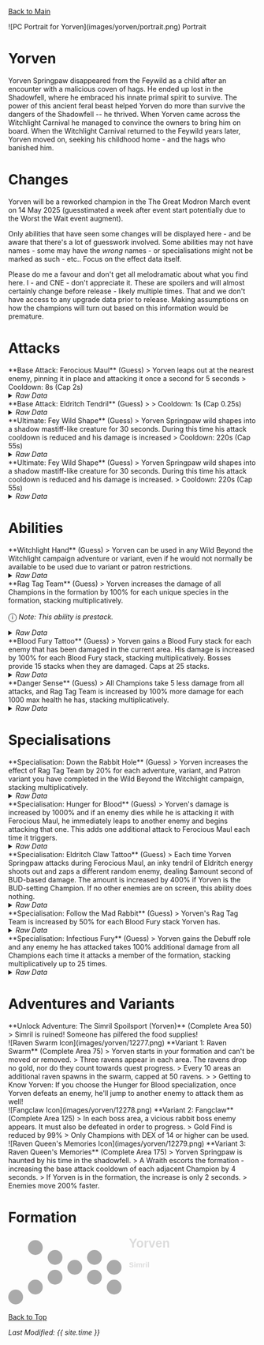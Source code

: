 [Back to Main](index.md)

<span class="championPortraitsRow">
    <span class="championPortraitsColumn">
        <span class="championPortraitsImage">
            ![PC Portrait for Yorven](images/yorven/portrait.png)
        </span>
        <span>
        Portrait
        </span>
    </span>
</span>

# Yorven

Yorven Springpaw disappeared from the Feywild as a child after an encounter with a malicious coven of hags. He ended up lost in the Shadowfell, where he embraced his innate primal spirit to survive. The power of this ancient feral beast helped Yorven do more than survive the dangers of the Shadowfell -- he thrived. When Yorven came across the Witchlight Carnival he managed to convince the owners to bring him on board. When the Witchlight Carnival returned to the Feywild years later, Yorven moved on, seeking his childhood home - and the hags who banished him.

# Changes

Yorven will be a reworked champion in the The Great Modron March event on 14 May 2025 (guesstimated a week after event start potentially due to the Worst the Wait event augment).

Only abilities that have seen some changes will be displayed here - and be aware that there's a lot of guesswork involved. Some abilities may not have names - some may have the *wrong* names - or specialisations might not be marked as such - etc.. Focus on the effect data itself.

Please do me a favour and don't get all melodramatic about what you find here. I - and CNE - don't appreciate it. These are spoilers and will almost certainly change before release - likely multiple times. That and we don't have access to any upgrade data prior to release. Making assumptions on how the champions will turn out based on this information would be premature.

# Attacks

<div markdown="1" class="abilityBorder"><div markdown="1" class="abilityBorderInner">
**Base Attack: Ferocious Maul** (Guess)
> Yorven leaps out at the nearest enemy, pinning it in place and attacking it once a second for 5 seconds  
> Cooldown: 8s (Cap 2s)
<details><summary><em>Raw Data</em></summary>
<p>
<pre>
{
    "id": 847,
    "name": "Ferocious Maul",
    "description": "Yorven leaps out at the nearest enemy, pinning it in place and attacking it once a second for 5 seconds",
    "long_description": "",
    "graphic_id": 0,
    "target": "",
    "num_targets": 1,
    "aoe_radius": 0,
    "damage_modifier": 1,
    "cooldown": 8,
    "animations": [
        {
            "type": "melee_attack",
            "special_melee": "yorven_v2",
            "target_offset_x": -150,
            "damage_frame": 8,
            "effect_frames": {
                "hit": {
                    "effect_string": "monster_speed_reduce,100",
                    "for_time": 1,
                    "apply_to_hit_monsters": true
                }
            }
        }
    ],
    "tags": [
        "melee"
    ],
    "damage_types": [
        "melee"
    ]
}
</pre>
</p>
</details>
</div></div>

<div markdown="1" class="abilityBorder"><div markdown="1" class="abilityBorderInner">
**Base Attack: Eldritch Tendril** (Guess)
>   
> Cooldown: 1s (Cap 0.25s)
<details><summary><em>Raw Data</em></summary>
<p>
<pre>
{
    "id": 850,
    "name": "Yorven Eldritch Tendril",
    "description": "",
    "long_description": "",
    "graphic_id": 0,
    "target": "random",
    "num_targets": 0,
    "aoe_radius": 0,
    "damage_modifier": 1,
    "cooldown": 1,
    "animations": [
        {
            "type": "ranged_attack",
            "projectile": "eldritch_tendril",
            "projectile_details": {
                "shoot_offset_y": -50,
                "impact_graphic_id": 751
            }
        }
    ],
    "tags": [
        "melee"
    ],
    "damage_types": [
        "melee"
    ]
}
</pre>
</p>
</details>
</div></div>

<div markdown="1" class="abilityBorder"><div markdown="1" class="abilityBorderInner">
**Ultimate: Fey Wild Shape** (Guess)
> Yorven Springpaw wild shapes into a shadow mastiff-like creature for 30 seconds. During this time his attack cooldown is reduced and his damage is increased  
> Cooldown: 220s (Cap 55s)
<details><summary><em>Raw Data</em></summary>
<p>
<pre>
{
    "id": 851,
    "name": "Fey Wild Shape",
    "description": "Yorven Springpaw wild shapes into a powerful shadow mastiff-like creature for 30 seconds.",
    "long_description": "Yorven Springpaw wild shapes into a shadow mastiff-like creature for 30 seconds. During this time his attack cooldown is reduced and his damage is increased",
    "graphic_id": 12276,
    "target": "none",
    "num_targets": 0,
    "aoe_radius": 0,
    "damage_modifier": 1,
    "cooldown": 220,
    "animations": [
        {
            "type": "ultimate_attack",
            "ultimate": "yorven",
            "no_damage_display": true
        }
    ],
    "tags": [
        "ultimate"
    ],
    "damage_types": ""
}
</pre>
</p>
</details>
</div></div>

<div markdown="1" class="abilityBorder"><div markdown="1" class="abilityBorderInner">
**Ultimate: Fey Wild Shape** (Guess)
> Yorven Springpaw wild shapes into a shadow mastiff-like creature for 30 seconds. During this time his attack cooldown is reduced and his damage is increased.  
> Cooldown: 220s (Cap 55s)
<details><summary><em>Raw Data</em></summary>
<p>
<pre>
{
    "id": 856,
    "name": "Fey Wild Shape",
    "description": "Yorven Springpaw wild shapes into a powerful shadow mastiff-like creature for 30 seconds.",
    "long_description": "Yorven Springpaw wild shapes into a shadow mastiff-like creature for 30 seconds. During this time his attack cooldown is reduced and his damage is increased.",
    "graphic_id": 12276,
    "target": "none",
    "num_targets": 0,
    "aoe_radius": 0,
    "damage_modifier": 0,
    "cooldown": 220,
    "animations": [
        {
            "type": "ultimate_attack",
            "ultimate": "yorven",
            "no_damage_display": true
        }
    ],
    "tags": [
        "ultimate"
    ],
    "damage_types": []
}
</pre>
</p>
</details>
</div></div>

# Abilities

<div markdown="1" class="abilityBorder"><div markdown="1" class="abilityBorderInner">
**Witchlight Hand** (Guess)
> Yorven can be used in any Wild Beyond the Witchlight campaign adventure or variant, even if he would not normally be available to be used due to variant or patron restrictions.
<details><summary><em>Raw Data</em></summary>
<p>
<pre>
{
    "id": 2304,
    "flavour_text": "",
    "description": {
        "desc": "Yorven can be used in any Wild Beyond the Witchlight campaign adventure or variant, even if he would not normally be available to be used due to variant or patron restrictions."
    },
    "effect_keys": [
        {
            "effect_string": "do_nothing"
        }
    ],
    "requirements": "",
    "graphic_id": 0,
    "large_graphic_id": 0,
    "properties": {
        "show_in_owner_outgoing": true,
        "effect_name": "Witchlight Hand",
        "use_outgoing_description": true
    }
}
</pre>
</p>
</details>
</div></div>

<div markdown="1" class="abilityBorder"><div markdown="1" class="abilityBorderInner">
**Rag Tag Team** (Guess)
> Yorven increases the damage of all Champions in the formation by 100% for each unique species in the formation, stacking multiplicatively.

<span style="font-size:1.2em;">ⓘ</span> *Note: This ability is prestack.*
<details><summary><em>Raw Data</em></summary>
<p>
<pre>
{
    "id": 2305,
    "flavour_text": "",
    "description": {
        "desc": "Yorven increases the damage of all Champions in the formation by $amount% for each unique species in the formation, stacking multiplicatively."
    },
    "effect_keys": [
        {
            "effect_string": "pre_stack,100",
            "skip_effect_key_desc": true
        },
        {
            "effect_string": "hero_dps_multiplier_mult,0",
            "off_when_benched": true,
            "targets": [
                "all"
            ],
            "amount_expr": "upgrade_amount(17063,0)",
            "amount_func": "mult",
            "use_computed_amount_for_description": true,
            "stack_func": "per_unique_race",
            "amount_updated_listeners": [
                "slot_changed",
                "feat_changed"
            ],
            "show_bonus": true
        }
    ],
    "requirements": "",
    "graphic_id": 26237,
    "large_graphic_id": 26244,
    "properties": {
        "is_formation_ability": true,
        "owner_use_outgoing_description": true,
        "indexed_effect_properties": true,
        "per_effect_index_bonuses": true,
        "default_bonus_index": 0
    }
}
</pre>
</p>
</details>
</div></div>

<div markdown="1" class="abilityBorder"><div markdown="1" class="abilityBorderInner">
**Blood Fury Tattoo** (Guess)
> Yorven gains a Blood Fury stack for each enemy that has been damaged in the current area. His damage is increased by 100% for each Blood Fury stack, stacking multiplicatively. Bosses provide 15 stacks when they are damaged. Caps at 25 stacks.
<details><summary><em>Raw Data</em></summary>
<p>
<pre>
{
    "id": 2306,
    "flavour_text": "",
    "description": {
        "desc": "Yorven gains a Blood Fury stack for each enemy that has been damaged in the current area. His damage is increased by $(not_buffed amount___2)% for each Blood Fury stack, stacking multiplicatively. Bosses provide 15 stacks when they are damaged. Caps at $max_stacks stacks."
    },
    "effect_keys": [
        {
            "effect_string": "yorven_blood_fury_tattoo_v2",
            "max_stacks": 25,
            "stacks_on_trigger": "will_manually_stack",
            "buff_effect_key_index": 1
        },
        {
            "effect_string": "hero_dps_multiplier_mult,100",
            "stacks_on_trigger": "will_manually_stack",
            "stack_title": "Blood Fury Stacks",
            "max_stacks": 25,
            "stacks_multiply": true,
            "more_triggers": [
                {
                    "trigger": "area_changed",
                    "action": {
                        "type": "reset"
                    }
                }
            ],
            "active_graphic_id": 26252,
            "active_graphic_owner_only": true,
            "active_graphic_y": -60,
            "active_graphic_frame_from_stacks": true,
            "amount_updated_listeners": [
                "slot_changed",
                "feat_changed"
            ],
            "show_bonus": true
        }
    ],
    "requirements": "",
    "graphic_id": 12271,
    "large_graphic_id": 12268,
    "properties": {
        "is_formation_ability": true,
        "owner_use_outgoing_description": true,
        "indexed_effect_properties": true,
        "per_effect_index_bonuses": true,
        "default_bonus_index": 1
    }
}
</pre>
</p>
</details>
</div></div>

<div markdown="1" class="abilityBorder"><div markdown="1" class="abilityBorderInner">
**Danger Sense** (Guess)
> All Champions take 5 less damage from all attacks, and Rag Tag Team is increased by 100% more damage for each 1000 max health he has, stacking multiplicatively.
<details><summary><em>Raw Data</em></summary>
<p>
<pre>
{
    "id": 2307,
    "flavour_text": "",
    "description": {
        "desc": "All Champions take $amount less damage from all attacks, and Rag Tag Team is increased by $(amount___2)% more damage for each 1000 max health he has, stacking multiplicatively."
    },
    "effect_keys": [
        {
            "effect_string": "fixed_damage_reduction_all_enemy_attacks,5",
            "off_when_benched": true,
            "targets": [
                "all"
            ],
            "percent_values": false,
            "total_title": "Current Damage Reduction"
        },
        {
            "effect_string": "buff_upgrade,100,17063,1",
            "off_when_benched": true,
            "amount_func": "mult",
            "stack_func": "per_hero_attribute",
            "per_hero_expr": "health/1000",
            "per_hero_targets": [
                "effect_key_slot"
            ],
            "amount_updated_listeners": [
                "max_health_changed",
                "feat_changed"
            ],
            "show_bonus": true
        }
    ],
    "requirements": "",
    "graphic_id": 12272,
    "large_graphic_id": 12269,
    "properties": {
        "is_formation_ability": true,
        "owner_use_outgoing_description": true,
        "indexed_effect_properties": true,
        "per_effect_index_bonuses": true,
        "default_bonus_index": 0
    }
}
</pre>
</p>
</details>
</div></div>

# Specialisations

<div markdown="1" class="abilityBorder"><div markdown="1" class="abilityBorderInner">
**Specialisation: Down the Rabbit Hole** (Guess)
> Yorven increases the effect of Rag Tag Team by 20% for each adventure, variant, and Patron variant you have completed in the Wild Beyond the Witchlight campaign, stacking multiplicatively.
<details><summary><em>Raw Data</em></summary>
<p>
<pre>
{
    "id": 2308,
    "flavour_text": "",
    "description": {
        "desc": "Yorven increases the effect of Rag Tag Team by $(not_buffed amount)% for each adventure, variant, and Patron variant you have completed in the Wild Beyond the Witchlight campaign, stacking multiplicatively."
    },
    "effect_keys": [
        {
            "off_when_benched": true,
            "effect_string": "buff_upgrade,20,17063,1",
            "stacks_multiply": true,
            "show_bonus": true,
            "amount_func": "mult",
            "stack_func": "get_stat",
            "stat": "WitchlightAdventuresCompleted",
            "ided_stat_id": 27,
            "ided_stat_handler": "CompletedAdventuresVariantsAndPatronVariants",
            "stack_title": "Witchlight Adventures Completed",
            "amount_updated_listeners": [
                "stat_changed,WitchlightAdventuresCompleted"
            ]
        }
    ],
    "requirements": "",
    "graphic_id": 26243,
    "large_graphic_id": 26236,
    "properties": {
        "is_formation_ability": true,
        "owner_use_outgoing_description": true,
        "indexed_effect_properties": true,
        "per_effect_index_bonuses": true,
        "default_bonus_index": 0
    }
}
</pre>
</p>
</details>
</div></div>

<div markdown="1" class="abilityBorder"><div markdown="1" class="abilityBorderInner">
**Specialisation: Hunger for Blood** (Guess)
> Yorven's damage is increased by 1000% and if an enemy dies while he is attacking it with Ferocious Maul, he immediately leaps to another enemy and begins attacking that one. This adds one additional attack to Ferocious Maul each time it triggers.
<details><summary><em>Raw Data</em></summary>
<p>
<pre>
{
    "id": 2309,
    "flavour_text": "",
    "description": {
        "desc": "Yorven's damage is increased by $amount% and if an enemy dies while he is attacking it with Ferocious Maul, he immediately leaps to another enemy and begins attacking that one. This adds one additional attack to Ferocious Maul each time it triggers."
    },
    "effect_keys": [
        {
            "effect_string": "hero_dps_multiplier_mult,1000",
            "off_when_benched": true,
            "targets": [
                "self"
            ]
        }
    ],
    "requirements": "",
    "graphic_id": 0,
    "large_graphic_id": 12275,
    "properties": {
        "is_formation_ability": true,
        "owner_use_outgoing_description": true,
        "indexed_effect_properties": true,
        "per_effect_index_bonuses": true,
        "default_bonus_index": 0
    }
}
</pre>
</p>
</details>
</div></div>

<div markdown="1" class="abilityBorder"><div markdown="1" class="abilityBorderInner">
**Specialisation: Eldritch Claw Tattoo** (Guess)
> Each time Yorven Springpaw attacks during Ferocious Maul, an inky tendril of Eldritch energy shoots out and zaps a different random enemy, dealing $amount second of BUD-based damage. The amount is increased by 400% if Yorven is the BUD-setting Champion. If no other enemies are on screen, this ability does nothing.
<details><summary><em>Raw Data</em></summary>
<p>
<pre>
{
    "id": 2310,
    "flavour_text": "",
    "description": {
        "desc": "Each time Yorven Springpaw attacks during Ferocious Maul, an inky tendril of Eldritch energy shoots out and zaps a different random enemy, dealing $amount second of BUD-based damage. The amount is increased by 400% if Yorven is the BUD-setting Champion. If no other enemies are on screen, this ability does nothing."
    },
    "effect_keys": [
        {
            "effect_string": "do_nothing,1"
        }
    ],
    "requirements": "",
    "graphic_id": 0,
    "large_graphic_id": 12274,
    "properties": {
        "is_formation_ability": true,
        "owner_use_outgoing_description": true,
        "indexed_effect_properties": true,
        "per_effect_index_bonuses": true,
        "default_bonus_index": 0
    }
}
</pre>
</p>
</details>
</div></div>

<div markdown="1" class="abilityBorder"><div markdown="1" class="abilityBorderInner">
**Specialisation: Follow the Mad Rabbit** (Guess)
> Yorven's Rag Tag Team is increased by 50% for each Blood Fury stack Yorven has.
<details><summary><em>Raw Data</em></summary>
<p>
<pre>
{
    "id": 2311,
    "flavour_text": "",
    "description": {
        "desc": "Yorven's Rag Tag Team is increased by $amount% for each Blood Fury stack Yorven has."
    },
    "effect_keys": [
        {
            "effect_string": "buff_upgrade,50,17063,1",
            "off_when_benched": true,
            "stacks_multiply": true,
            "stacks_on_trigger": "will_manually_stack",
            "max_stacks": 25,
            "amount_updated_listeners": [
                "slot_changed",
                "feat_changed"
            ],
            "show_bonus": true
        }
    ],
    "requirements": "",
    "graphic_id": 0,
    "large_graphic_id": 26248,
    "properties": {
        "is_formation_ability": true,
        "owner_use_outgoing_description": true,
        "indexed_effect_properties": true,
        "per_effect_index_bonuses": true,
        "default_bonus_index": 0
    }
}
</pre>
</p>
</details>
</div></div>

<div markdown="1" class="abilityBorder"><div markdown="1" class="abilityBorderInner">
**Specialisation: Infectious Fury** (Guess)
> Yorven gains the Debuff role and any enemy he has attacked takes 100% additional damage from all Champions each time it attacks a member of the formation, stacking multiplicatively up to 25 times.
<details><summary><em>Raw Data</em></summary>
<p>
<pre>
{
    "id": 2312,
    "flavour_text": "",
    "description": {
        "desc": "Yorven gains the Debuff role and any enemy he has attacked takes $amount% additional damage from all Champions each time it attacks a member of the formation, stacking multiplicatively up to 25 times."
    },
    "effect_keys": [
        {
            "effect_string": "yorven_infectious_fury_v2,100",
            "off_when_benched": true,
            "debuff": {
                "effect_string": "effect_def,2313"
            }
        },
        {
            "effect_string": "add_hero_tags,0,debuff"
        }
    ],
    "requirements": "",
    "graphic_id": 0,
    "large_graphic_id": 12270,
    "properties": {
        "is_formation_ability": true,
        "owner_use_outgoing_description": true,
        "indexed_effect_properties": true,
        "per_effect_index_bonuses": true,
        "default_bonus_index": 0
    }
}
</pre>
</p>
</details>
</div></div>

# Adventures and Variants

<div markdown="1" class="abilityBorder"><div markdown="1" class="abilityBorderInner">
**Unlock Adventure: The Simril Spoilsport (Yorven)** (Complete Area 50)
> Simril is ruined! Someone has pilfered the food supplies!
</div></div>
<div markdown="1" class="abilityBorder"><div markdown="1" class="abilityBorderInner">
![Raven Swarm Icon](images/yorven/12277.png) **Variant 1: Raven Swarm** (Complete Area 75)
> Yorven starts in your formation and can't be moved or removed.  
> Three ravens appear in each area. The ravens drop no gold, nor do they count towards quest progress.  
> Every 10 areas an additional raven spawns in the swarm, capped at 50 ravens.  
>   
> Getting to Know Yorven: If you choose the Hunger for Blood specialization, once Yorven defeats an enemy, he'll jump to another enemy to attack them as well!
</div></div>
<div markdown="1" class="abilityBorder"><div markdown="1" class="abilityBorderInner">
![Fangclaw Icon](images/yorven/12278.png) **Variant 2: Fangclaw** (Complete Area 125)
> In each boss area, a vicious rabbit boss enemy appears. It must also be defeated in order to progress.   
> Gold Find is reduced by 99%  
> Only Champions with DEX of 14 or higher can be used.
</div></div>
<div markdown="1" class="abilityBorder"><div markdown="1" class="abilityBorderInner">
![Raven Queen's Memories Icon](images/yorven/12279.png) **Variant 3: Raven Queen's Memories** (Complete Area 175)
> Yorven Springpaw is haunted by his time in the shadowfell.  
> A Wraith escorts the formation - increasing the base attack cooldown of each adjacent Champion by 4 seconds.   
> If Yorven is in the formation, the increase is only 2 seconds.   
> Enemies move 200% faster.
</div></div>

# Formation

<span class="formationBorder">
    <svg xmlns="http://www.w3.org/2000/svg" id="Yorven" fill="#aaa" data-formationName="Yorven" data-campaignName="Simril" width="336" height="140"><circle cx="215" cy="65" r="15"/><circle cx="215" cy="105" r="15"/><circle cx="175" cy="45" r="15"/><circle cx="175" cy="85" r="15"/><circle cx="135" cy="65" r="15"/><circle cx="95" cy="45" r="15"/><circle cx="95" cy="85" r="15"/><circle cx="55" cy="25" r="15"/><circle cx="55" cy="105" r="15"/><circle cx="15" cy="125" r="15"/><text x="245" y="25" fill="#dcdcdc" font-size="25" font-family="Arial" font-weight="bold">Yorven</text><text x="245" y="65" fill="#dcdcdc" font-size="15" font-family="Arial" font-weight="bold">Simril</text></svg>
</span>

[Back to Top](#top)

*Last Modified: {{ site.time }}*